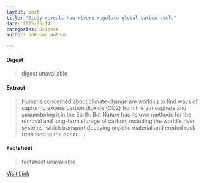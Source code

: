 ```yaml
---
layout: post
title: "Study reveals how rivers regulate global carbon cycle"
date: 2015-05-14
categories: Science
author: unknown author

---
```



#### Digest
>digest unavailable

#### Extract
>Humans concerned about climate change are working to find ways of capturing excess carbon dioxide (CO2) from the atmosphere and sequestering it in the Earth. But Nature has its own methods for the removal and long-term storage of carbon, including the world's river systems, which transport decaying organic material and eroded rock from land to the ocean....

#### Factsheet
>factsheet unavailable

[Visit Link](http://phys.org/news350739650.html)


